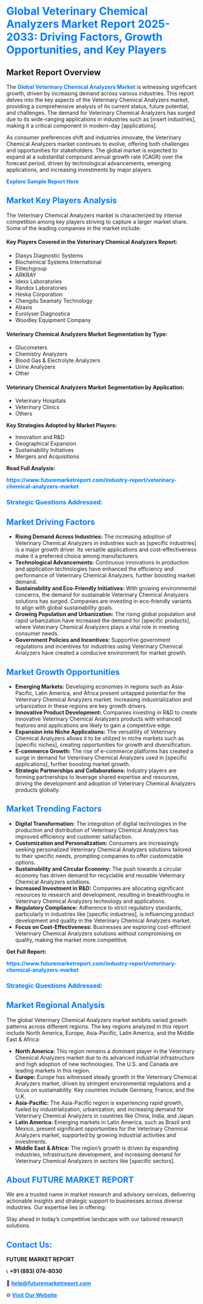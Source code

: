 <h1 style="color: #007BFF;">Global Veterinary Chemical Analyzers Market Report 2025-2033: Driving Factors, Growth Opportunities, and Key Players</h1>

<section id="overview">
<h2>Market Report Overview</h2>
<p>The <a href="https://www.futuremarketreport.com/industry-report/veterinary-chemical-analyzers-market" style="color: #007BFF; text-decoration: none;"><strong>Global Veterinary Chemical Analyzers Market</strong></a> is witnessing significant growth, driven by increasing demand across various industries. This report delves into the key aspects of the Veterinary Chemical Analyzers market, providing a comprehensive analysis of its current status, future potential, and challenges. The demand for Veterinary Chemical Analyzers has surged due to its wide-ranging applications in industries such as [insert industries], making it a critical component in modern-day [applications].</p>
<p>As consumer preferences shift and industries innovate, the Veterinary Chemical Analyzers market continues to evolve, offering both challenges and opportunities for stakeholders. The global market is expected to expand at a substantial compound annual growth rate (CAGR) over the forecast period, driven by technological advancements, emerging applications, and increasing investments by major players.</p>
</section>

<section id="overview">
<p><a href="https://www.futuremarketreport.com/request-sample/reportId=105457" style="color: #007BFF; text-decoration: none;"><strong>Explore Sample Report Here</strong></a></p>
</section>

<section id="key-players">
<h2 style="color: #007BFF;">Market Key Players Analysis</h2>
<p>The Veterinary Chemical Analyzers market is characterized by intense competition among key players striving to capture a larger market share. Some of the leading companies in the market include:</p>
<h4>Key Players Covered in the Veterinary Chemical Analyzers Report:</h4>
<ul><li>Diasys Diagnostic Systems</li><li>Biochemical Systems International</li><li>Elitechgroup</li><li>ARKRAY</li><li>Idexx Laboratories</li><li>Randox Laboratories</li><li>Heska Corporation</li><li>Chengdu Seamaty Technology</li><li>Abaxis</li><li>Eurolyser Diagnostica</li><li>Woodley Equipment Company</li></ul>
<h4>Veterinary Chemical Analyzers Market Segmentation by Type:</h4>
<ul><li>Glucometers</li><li>Chemistry Analyzers</li><li>Blood Gas &amp; Electrolyte Analyzers</li><li>Urine Analyzers</li><li>Other</li></ul>

<h4>Veterinary Chemical Analyzers Market Segmentation by Application:</h4>
<ul><li>Veterinary Hospitals</li><li>Veterinary Clinics</li><li>Others</li></ul>
<p><strong>Key Strategies Adopted by Market Players:</strong></p>
<ul>
<li>Innovation and R&D</li>
<li>Geographical Expansion</li>
<li>Sustainability Initiatives</li>
<li>Mergers and Acquisitions</li>
</ul>
</section>

<section>
<p><strong>Read Full Analysis: </strong></p><a href="https://www.futuremarketreport.com/industry-report/veterinary-chemical-analyzers-market" style="color: #007BFF; text-decoration: none;"><strong>https://www.futuremarketreport.com/industry-report/veterinary-chemical-analyzers-market</strong></a>
<h3 style="color: #007BFF;">Strategic Questions Addressed:</h3>
</section>

<section id="driving-factors">
<h2 style="color: #007BFF;">Market Driving Factors</h2>
<ul>
<li><strong>Rising Demand Across Industries:</strong> The increasing adoption of Veterinary Chemical Analyzers in industries such as [specific industries] is a major growth driver. Its versatile applications and cost-effectiveness make it a preferred choice among manufacturers.</li>
<li><strong>Technological Advancements:</strong> Continuous innovations in production and application technologies have enhanced the efficiency and performance of Veterinary Chemical Analyzers, further boosting market demand.</li>
<li><strong>Sustainability and Eco-Friendly Initiatives:</strong> With growing environmental concerns, the demand for sustainable Veterinary Chemical Analyzers solutions has surged. Companies are investing in eco-friendly variants to align with global sustainability goals.</li>
<li><strong>Growing Population and Urbanization:</strong> The rising global population and rapid urbanization have increased the demand for [specific products], where Veterinary Chemical Analyzers plays a vital role in meeting consumer needs.</li>
<li><strong>Government Policies and Incentives:</strong> Supportive government regulations and incentives for industries using Veterinary Chemical Analyzers have created a conducive environment for market growth.</li>
</ul>
</section>

<section id="growth-opportunities">
<h2 style="color: #007BFF;">Market Growth Opportunities</h2>
<ul>
<li><strong>Emerging Markets:</strong> Developing economies in regions such as Asia-Pacific, Latin America, and Africa present untapped potential for the Veterinary Chemical Analyzers market. Increasing industrialization and urbanization in these regions are key growth drivers.</li>
<li><strong>Innovative Product Development:</strong> Companies investing in R&D to create innovative Veterinary Chemical Analyzers products with enhanced features and applications are likely to gain a competitive edge.</li>
<li><strong>Expansion into Niche Applications:</strong> The versatility of Veterinary Chemical Analyzers allows it to be utilized in niche markets such as [specific niches], creating opportunities for growth and diversification.</li>
<li><strong>E-commerce Growth:</strong> The rise of e-commerce platforms has created a surge in demand for Veterinary Chemical Analyzers used in [specific applications], further boosting market growth.</li>
<li><strong>Strategic Partnerships and Collaborations:</strong> Industry players are forming partnerships to leverage shared expertise and resources, driving the development and adoption of Veterinary Chemical Analyzers products globally.</li>
</ul>
</section>

<section id="trending-factors">
<h2 style="color: #007BFF;">Market Trending Factors</h2>
<ul>
<li><strong>Digital Transformation:</strong> The integration of digital technologies in the production and distribution of Veterinary Chemical Analyzers has improved efficiency and customer satisfaction.</li>
<li><strong>Customization and Personalization:</strong> Consumers are increasingly seeking personalized Veterinary Chemical Analyzers solutions tailored to their specific needs, prompting companies to offer customizable options.</li>
<li><strong>Sustainability and Circular Economy:</strong> The push towards a circular economy has driven demand for recyclable and reusable Veterinary Chemical Analyzers solutions.</li>
<li><strong>Increased Investment in R&D:</strong> Companies are allocating significant resources to research and development, resulting in breakthroughs in Veterinary Chemical Analyzers technology and applications.</li>
<li><strong>Regulatory Compliance:</strong> Adherence to strict regulatory standards, particularly in industries like [specific industries], is influencing product development and quality in the Veterinary Chemical Analyzers market.</li>
<li><strong>Focus on Cost-Effectiveness:</strong> Businesses are exploring cost-efficient Veterinary Chemical Analyzers solutions without compromising on quality, making the market more competitive.</li>
</ul>
</section>

<section>
<p><strong>Get Full Report: </strong></p><a href="https://www.futuremarketreport.com/industry-report/veterinary-chemical-analyzers-market" style="color: #007BFF; text-decoration: none;"><strong>https://www.futuremarketreport.com/industry-report/veterinary-chemical-analyzers-market</strong></a>
<h3 style="color: #007BFF;">Strategic Questions Addressed:</h3>
</section>


<section id="regional-analysis">
<h2 style="color: #007BFF;">Market Regional Analysis</h2>
<p>The global Veterinary Chemical Analyzers market exhibits varied growth patterns across different regions. The key regions analyzed in this report include North America, Europe, Asia-Pacific, Latin America, and the Middle East & Africa:</p>
<ul>
<li><strong>North America:</strong> This region remains a dominant player in the Veterinary Chemical Analyzers market due to its advanced industrial infrastructure and high adoption of new technologies. The U.S. and Canada are leading markets in this region.</li>
<li><strong>Europe:</strong> Europe has witnessed steady growth in the Veterinary Chemical Analyzers market, driven by stringent environmental regulations and a focus on sustainability. Key countries include Germany, France, and the U.K.</li>
<li><strong>Asia-Pacific:</strong> The Asia-Pacific region is experiencing rapid growth, fueled by industrialization, urbanization, and increasing demand for Veterinary Chemical Analyzers in countries like China, India, and Japan.</li>
<li><strong>Latin America:</strong> Emerging markets in Latin America, such as Brazil and Mexico, present significant opportunities for the Veterinary Chemical Analyzers market, supported by growing industrial activities and investments.</li>
<li><strong>Middle East & Africa:</strong> The region’s growth is driven by expanding industries, infrastructure development, and increasing demand for Veterinary Chemical Analyzers in sectors like [specific sectors].</li>
</ul>
</section>

<footer>
<h2 style="color: #007BFF;">About FUTURE MARKET REPORT</h2>
<p>We are a trusted name in market research and advisory services, delivering actionable insights and strategic support to businesses across diverse industries. Our expertise lies in offering:</p>

<p>Stay ahead in today’s competitive landscape with our tailored research solutions.</p>

<h2 style="color: #007BFF;">Contact Us:</h2>
<p><strong>FUTURE MARKET REPORT</strong></p>
<p>📞 <strong>+91 (883) 074-8030</strong></p>
<p>📧 <strong><a href="mailto:help@futuremarketreport.com" style="color: #007BFF;">help@futuremarketreport.com</a></strong></p>
<p>🌐 <strong><a href="https://www.futuremarketreport.com/" style="color: #007BFF;">Visit Our Website</a></strong></p>
</footer>